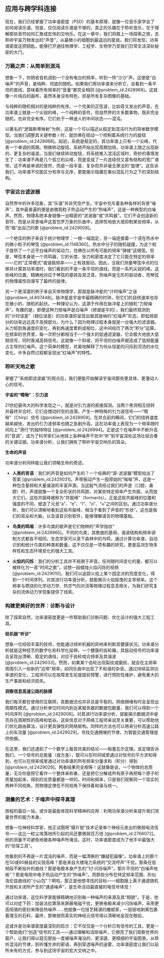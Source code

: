 ## 应用与跨学科连接

现在，我们已经掌握了功率谱密度（PSD）的基本原理，就像一位音乐家学会了如何阅读乐谱。但是，仅仅阅读乐谱是不够的，真正的乐趣在于聆听音乐，在于理解那些音符如何汇聚成宏伟的交响乐。在这一章中，我们将踏上一场探索之旅，去聆听宇宙万物发出的“声音”，从最微小的细胞到最遥远的星辰。我们将发现，功率谱密度这把钥匙，能够打开通往物理学、工程学、生物学乃至我们日常生活深处秘密的大门。

### 万籁之声：从简单到混沌

想象一下，你把收音机调到一个没有电台的频率，听到一阵“沙沙”声。这便是“白噪声”的声音，是纯粹、彻底的随机。如果我们用功率谱来分析它，会看到一条平坦的直线，意味着所有频率的“音量”都完全相同 [@problem_id:2428968]。这就像一片纯白的画布，虽然本身没有特色，却是所有复杂图像的基础。

与纯粹的随机相对的是纯粹的有序。一个完美的正弦波，比如音叉发出的声音，在功率谱上就是一个尖锐的峰，一个纯粹的音符。但自然界的大多数事物，既非完全随机，也非完全有序。它们处于一种迷人的中间状态——混沌。

以著名的“逻辑斯蒂映射”为例，这是一个可以描述从稳定到混沌行为的简单数学模型。当我们调整其关键参数 $r$ 时，就仿佛在扭动一个控制着系统行为的旋钮 [@problem_id:2428988]。起初，系统是稳定的，其功率谱上只有一个尖峰，代表一个单调的周期。稍微转动旋钮，系统开始出现周期加倍，功率谱上随之出现新的、更复杂的谐波。当我们继续转动旋钮，将系统推入混沌区域时，奇妙的事情发生了：功率谱不再是几个孤立的尖峰，而是变成了一片连续但又富有结构的宽广谱带。这不再是单调的音符，而是一段丰富、复杂但并非毫无章法的“旋律”。这告诉我们，功率谱不仅能区分有序与无序，更能揭示隐藏在看似混乱行为之下的深刻结构。

### 宇宙这台滤波器

自然界中的许多现象，其“乐谱”并非凭空产生。宇宙中充斥着各种各样的背景“噪声”，其中最普遍的便是由微观粒子热运动产生的“热噪声”，这是一种典型的白噪声。然而，物理系统本身就像一台精密的“滤波器”或“共鸣器”。它们不会创造新的音符，而是从背景噪声这首包罗万象的乐曲中，选择性地放大或抑制某些频率，从而“唱”出自己的歌 [@problem_id:2429008]。

一个绝佳的例子来自于统计物理学：一根一端固定，另一端连接着一个浸在热水中的微小粒子的琴弦 [@problem_id:1148360]。热水中分子的随机碰撞，为这个粒子提供了一个近乎白噪声的驱动力，仿佛在以所有可能的频率“弹拨”这根弦。但是，琴弦本身是一个共鸣器，它的长度、张力和密度决定了它只能在特定的频率——它的“正常模式”或谐振频率——上有效振动。因此，当我们测量琴弦中点的位移并计算其功率谱时，我们看到的不是一条平坦的谱线，而是一系列尖锐的峰。这些峰的位置，精确地对应于琴弦的基频及其泛音。热噪声是无形的驱动者，而琴弦的物理属性则谱写了最终的旋律。

另一个更深邃的例子来自天体物理学，那就是脉冲星的“计时噪声”之谜 [@problem_id:807448]。脉冲星是宇宙中最精确的时钟，但它们的自转速率也存在微小的、随机的起伏。一种理论认为，这源于作用在脉冲星上的随机“力矩噪声”。有趣的是，即便这种力矩噪声是白噪声（频谱是平的），我们最终观测到的“计时误差”（相位误差）的功率谱却呈现出极其陡峭的“红噪声”形态，即低频部分的功率远远高于高频部分。为什么？因为物理过程本身就是一台强大的滤波器。从力矩到角速度的变化，再到角速度累积成相位，这中间经历了两次“积分”运算。在频率的世界里，每一次积分都相当于一个强大的低通滤波器，它会极大地放大低频信号，同时衰减高频信号。这就像一个斜坡，将平坦的白噪声塑造成了低频能量占主导的红噪声。这个简单的模型，优美地解释了为何从恒星的闪烁到河流的水位变化，许多自然过程都呈现出“红噪声”的特性。

### 聆听天地之歌

掌握了“系统即滤波器”的观点后，我们便能开始解读宇宙间那些更具体、更激动人心的信号。

**宇宙的“啁啾”：引力波**

21世纪最伟大的科学发现之一，就是对引力波的直接探测。当两个黑洞相互绕转并最终并合时，它们会搅动时空的涟漪，产生一种特殊的引力波信号——“啁啾”（Chirp）信号 [@problem_id:2428959]。在并合前的瞬间，它们的绕转速度越来越快，发出的引力波频率也随之急剧升高。这在功率谱上表现为一个频率随时间向上“滑行”的独特特征 [@problem_id:2428994]。正是这个在噪声中不断升高的“音调”，成为了科学家们从地球上各种噪声干扰中“听”到宇宙深处这场壮丽合奏的关键证据。功率谱分析，让我们拥有了聆听宇宙交响乐的耳朵。

**生命的声音**

功率谱分析同样能让我们领略生命的奇迹。

*   **人类的言语**：我们的声音是如何产生的？一个经典的“源-滤波器”模型给出了答案 [@problem_id:2429031]。声带振动产生一股原始的“嗡嗡”声，这是一种包含基频和大量谐波的丰富声源。当这股气流经过我们的声道（口腔、鼻腔）时，声道就像一个复杂形状的共鸣腔，对某些特定频率产生共振，从而放大它们。这些共振峰被称为“共振峰”（formants）。正是这些共振峰的位置和强度的不同，塑造了元音“a”、“e”、“i”、“o”、“u”之间的区别。通过功率谱分析，我们可以清晰地看到这些共振峰，相当于看到了声音的“形状”。这也是我们的耳朵和大脑，以及语音识别软件，能够理解语言的物理基础。

*   **鸟类的鸣唱**：许多鸟类的歌声是它们物种的“声学指纹” [@problem_id:2428965]。不同的鸟类，其歌曲的基频、谐波结构和频率调制方式都各不相同。生态学家可以录下森林中的鸟鸣，通过计算功率谱，自动识别和统计鸟类的种类和数量。这不仅仅是一项有趣的研究，更是监测生物多样性和生态环境变化的强大工具。

*   **火焰的闪烁**：我们的分析工具并不局限于声音。任何随时间变化的量，都可以被转化为一首“时间之歌”。试想一段蜡烛火焰闪烁的视频 [@problem_id:2429010]，我们可以追踪火焰上某个固定点的亮度变化，得到一个时间序列。对其进行功率谱分析，就能揭示火焰摇曳的主导频率。这个频率与燃烧的化学动力学、热空气的对流等物理过程息息相关，为我们研究复杂的流体动力学现象提供了线索。

### 构建更美好的世界：诊断与设计

除了探索自然，功率谱密度更是一件帮助我们诊断问题、优化设计的强大工程工具。

**给机器“听诊”**

想象一位经验丰富的技师，他能通过倾听机器的异响来判断其健康状况。功率谱分析就是这种技艺的数字化和科学化延伸。一个健康的齿轮箱，其振动信号的功率谱会呈现出清晰、稳定的谱线，对应于齿轮啮合频率及其谐波 [@problem_id:2429033]。然而，如果某个齿轮出现裂纹或磨损，就会在主频率周围引入一些新的“边带”频率，如同乐曲中出现了不和谐的杂音。通过持续监测功率谱的变化，工程师可以在故障发生前就提前预警，进行预防性维护，避免重大的生产事故和经济损失。

**洞察信息高速公路的脉搏**

我们每天都在使用的互联网，其数据流也并非总是平稳的。网络拥堵有时会呈现出周期性模式。通过分析单位时间内到达某服务器的数据包数量，我们可以得到一个时间序列 [@problem_id:2429006]。对其进行功率谱分析，就能揭示数据流中是否存在周期性的高峰和低谷。这些信息对于网络工程师来说至关重要，可以帮助他们优化路由算法，设计更具弹性的网络架构。同样的方法也可以用来分析高速公路上的车流量 [@problem_id:2429029]，寻找交通拥堵的节律，为智能交通管理提供依据。

在这里，我们还遇到了一个数学上极其优美的结论——帕塞瓦尔定理。该定理告诉我们，一个信号的总能量（或方差），既可以在时间域里通过对信号的平方求和得到，也可以在频率域里通过对功率谱的所有频率分量求和（积分）得到 [@problem_id:2429029]。两者结果完全相等！这就像是说，一个物体的总质量，无论你是把它看作一个整体来称重，还是把它分解成所有原子再把每个原子的质量加起来，得到的总质量都是一样的。时间和频率，只是我们观察同一个现实的两种不同视角，而物理定律在不同视角下保持着和谐与统一。

### 测量的艺术：于噪声中探寻真理

旅程的最后一站，或许是最能体现科学精神的应用：利用功率谱分析来提升我们测量世界的能力本身。

想象一位神经科学家，他正试图用“膜片钳”技术记录单个神经元发出的微弱电流信号——这比一粒尘埃落地所引起的风还要微弱百万倍 [@problem_id:2766072]。他的测量不可避免地被各种噪声所淹没。这时，功率谱密度成为了他手中最强大的“侦探工具”。

他看到的不再是一片混沌的噪声，而是一幅清晰的“嫌疑犯画像”。功率谱上的那个在50或60赫兹的尖锐高峰？那是来自大楼电力系统的“交流哼声”干扰。那条在低频段不断抬升的曲线？那是电极本身产生的“$1/f$ 闪烁噪声”。那片平坦的“白噪声地板”？那是电阻中电子热运动产生的“热噪声”。而那些分布在特定频率范围、形似洛伦兹曲线的“小山包”？啊哈，那正是他想寻找的目标——细胞膜上离子通道随机开放和关闭所产生的“通道噪声”，是生命活动最直接的电信号体现！

通过功率谱，这位科学家能够精确地识别每一种噪声的来源及其“相貌”。于是，他可以对症下药：加装法拉第笼来屏蔽电磁干扰，更换电极来减少闪烁噪声，采用更高阻值的密封来降低热噪声……他就像一位技艺精湛的雕塑家，一层层地剥离包裹着璞玉的石料，最终，那微弱而真实的神经元信号得以清晰地呈现在眼前。

这或许是功率谱密度最深刻的启示：它不仅仅是一个分析已有信号的工具，更是一个帮助我们“创造”信号的工具——通过理解和消除噪声，它擦亮了我们观察世界的窗户，让我们得以窥见那些一度被噪声淹没的、更深邃、更精细的宇宙图景。从聆听混沌的节律，到听懂生命的密语，再到穿透噪声的迷雾，功率谱密度让我们以前所未有的方式，参与到这场宇宙的宏大交响之中。